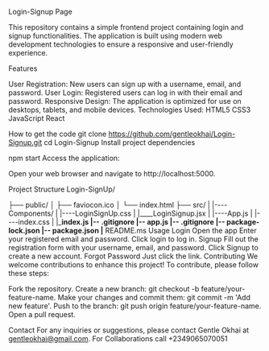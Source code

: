 Login-Signup Page


This repository contains a simple frontend project containing login and signup functionalities. The application is built using modern web development technologies to ensure a responsive and user-friendly experience.

Features

User Registration: New users can sign up with a username, email, and password.
User Login: Registered users can log in with their email and password.
Responsive Design: The application is optimized for use on desktops, tablets, and mobile devices.
Technologies Used:
HTML5
CSS3
JavaScript
React

How to get the code
git clone https://github.com/gentleokhai/Login-Signup.git
cd Login-Signup
Install project dependencies

npm start
Access the application:

Open your web browser and navigate to http://localhost:5000.

Project Structure
Login-SignUp/

├── public/
│   ├── faviocon.ico
│   └── index.html
├── src/
|    |----Components/
|         |----LoginSignUp.css
|         |____LoginSignup.jsx
|    |----App.js
|    |----index.css
|    |___index.js
|-- .gitignore
|-- app.js
|-- .gitignore
|-- package-lock.json
|-- package.json
|__ README.ms
Usage
Login
Open the app
Enter your registered email and password.
Click login to log in.
Signup
Fill out the registration form with your username, email, and password.
Click Signup to create a new account.
Forgot Password
Just click the link.
Contributing
We welcome contributions to enhance this project! To contribute, please follow these steps:

Fork the repository.
Create a new branch: git checkout -b feature/your-feature-name.
Make your changes and commit them: git commit -m 'Add new feature'.
Push to the branch: git push origin feature/your-feature-name.
Open a pull request.

Contact
For any inquiries or suggestions, please contact Gentle Okhai at gentleokhai@gmail.com.
For Collaborations call +2349065070051